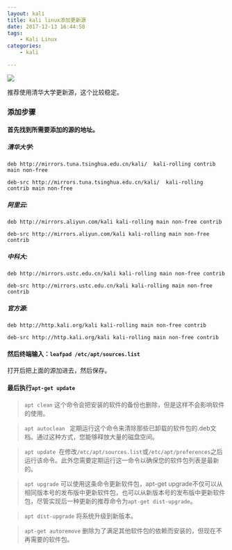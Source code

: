 ```yaml
---
layout: kali
title: kali linux添加更新源
date: 2017-12-13 16:44:58
tags:
	- Kali Linux
categories: 
	- kali

---
```





![](https://i.imgur.com/aiixOz9.png)

<!--more-->

推荐使用清华大学更新源，这个比较稳定。


### 添加步骤

#### 首先找到所需要添加的源的地址。

##### 清华大学:
    deb http://mirrors.tuna.tsinghua.edu.cn/kali/  kali-rolling contrib main non-free

	deb-src http://mirrors.tuna.tsinghua.edu.cn/kali/  kali-rolling contrib main non-free

##### 阿里云:

    deb http://mirrors.aliyun.com/kali kali-rolling main non-free contrib

    deb-src http://mirrors.aliyun.com/kali kali-rolling main non-free contrib

##### 中科大:

    deb http://mirrors.ustc.edu.cn/kali kali-rolling main non-free contrib

    deb-src http://mirrors.ustc.edu.cn/kali kali-rolling main non-free contrib

##### 官方源:


    deb http://http.kali.org/kali kali-rolling main non-free contrib

    deb-src http://http.kali.org/kali kali-rolling main non-free contrib



#### 然后终端输入：`leafpad /etc/apt/sources.list`

打开后把上面的源加进去，然后保存。


#### 最后执行`apt-get update`

>`apt clean`  这个命令会把安装的软件的备份也删除，但是这样不会影响软件的使用。

> `apt autoclean `   定期运行这个命令来清除那些已卸载的软件包的.deb文档。通过这种方式，您能够释放大量的磁盘空间。

> `apt update `在修改`/etc/apt/sources.list`或`/etc/apt/preferences`之后运行该命令。此外您需要定期运行这一命令以确保您的软件包列表是最新的。

> `apt upgrade` 可以使用这条命令更新软件包，apt-get upgrade不仅可以从相同版本号的发布版中更新软件包，也可以从新版本号的发布版中更新软件包，尽管实现后一种更新的推荐命令为`apt-get dist-upgrade`。
>

> `apt dist-upgrade` 将系统升级到新版本。


> `apt-get autoremove`   删除为了满足其他软件包的依赖而安装的，但现在不再需要的软件包。









